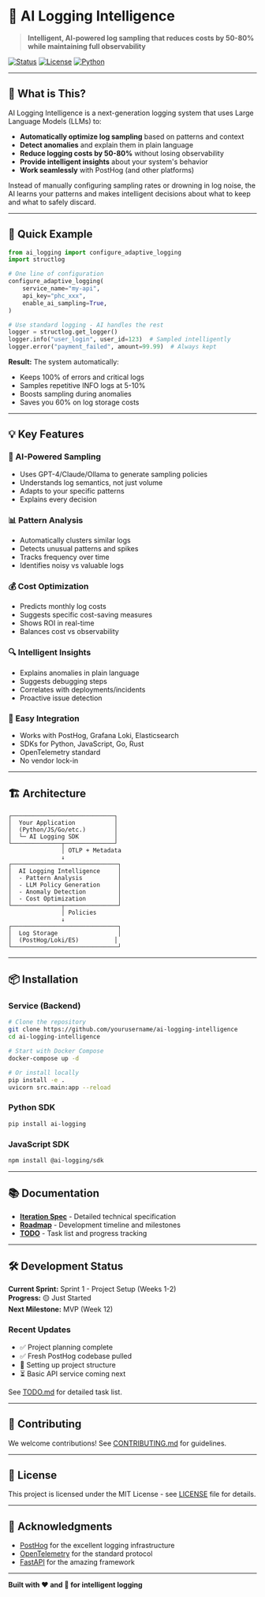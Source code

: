 # 🤖 AI Logging Intelligence

> **Intelligent, AI-powered log sampling that reduces costs by 50-80% while maintaining full observability**

[![Status](https://img.shields.io/badge/status-in%20development-yellow)](https://github.com/yourusername/ai-logging-intelligence)
[![License](https://img.shields.io/badge/license-MIT-blue)](LICENSE)
[![Python](https://img.shields.io/badge/python-3.11+-blue)](https://www.python.org/downloads/)

---

## 🌟 What is This?

AI Logging Intelligence is a next-generation logging system that uses Large Language Models (LLMs) to:

- **Automatically optimize log sampling** based on patterns and context
- **Detect anomalies** and explain them in plain language
- **Reduce logging costs by 50-80%** without losing observability
- **Provide intelligent insights** about your system's behavior
- **Work seamlessly** with PostHog (and other platforms)

Instead of manually configuring sampling rates or drowning in log noise, the AI learns your patterns and makes intelligent decisions about what to keep and what to safely discard.

---

## 🚀 Quick Example

```python
from ai_logging import configure_adaptive_logging
import structlog

# One line of configuration
configure_adaptive_logging(
    service_name="my-api",
    api_key="phc_xxx",
    enable_ai_sampling=True,
)

# Use standard logging - AI handles the rest
logger = structlog.get_logger()
logger.info("user_login", user_id=123)  # Sampled intelligently
logger.error("payment_failed", amount=99.99)  # Always kept
```

**Result:** The system automatically:
- Keeps 100% of errors and critical logs
- Samples repetitive INFO logs at 5-10%
- Boosts sampling during anomalies
- Saves you 60% on log storage costs

---

## 💡 Key Features

### 🧠 AI-Powered Sampling
- Uses GPT-4/Claude/Ollama to generate sampling policies
- Understands log semantics, not just volume
- Adapts to your specific patterns
- Explains every decision

### 📊 Pattern Analysis
- Automatically clusters similar logs
- Detects unusual patterns and spikes
- Tracks frequency over time
- Identifies noisy vs valuable logs

### 💰 Cost Optimization
- Predicts monthly log costs
- Suggests specific cost-saving measures
- Shows ROI in real-time
- Balances cost vs observability

### 🔍 Intelligent Insights
- Explains anomalies in plain language
- Suggests debugging steps
- Correlates with deployments/incidents
- Proactive issue detection

### 🔌 Easy Integration
- Works with PostHog, Grafana Loki, Elasticsearch
- SDKs for Python, JavaScript, Go, Rust
- OpenTelemetry standard
- No vendor lock-in

---

## 🏗️ Architecture

```
┌─────────────────────────────┐
│  Your Application           │
│  (Python/JS/Go/etc.)        │
│  └─ AI Logging SDK          │
└──────────────┬──────────────┘
               │ OTLP + Metadata
               ↓
┌──────────────────────────────┐
│  AI Logging Intelligence     │
│  - Pattern Analysis          │
│  - LLM Policy Generation     │
│  - Anomaly Detection         │
│  - Cost Optimization         │
└──────────────┬───────────────┘
               │ Policies
               ↓
┌──────────────────────────────┐
│  Log Storage                 │
│  (PostHog/Loki/ES)          │
└──────────────────────────────┘
```

---

## 📦 Installation

### Service (Backend)
```bash
# Clone the repository
git clone https://github.com/yourusername/ai-logging-intelligence
cd ai-logging-intelligence

# Start with Docker Compose
docker-compose up -d

# Or install locally
pip install -e .
uvicorn src.main:app --reload
```

### Python SDK
```bash
pip install ai-logging
```

### JavaScript SDK
```bash
npm install @ai-logging/sdk
```

---

## 📚 Documentation

- [**Iteration Spec**](ITERATION_SPEC.md) - Detailed technical specification
- [**Roadmap**](ROADMAP.md) - Development timeline and milestones
- [**TODO**](TODO.md) - Task list and progress tracking

---

## 🛠️ Development Status

**Current Sprint:** Sprint 1 - Project Setup (Weeks 1-2)  
**Progress:** 🟡 Just Started  
**Next Milestone:** MVP (Week 12)

### Recent Updates
- ✅ Project planning complete
- ✅ Fresh PostHog codebase pulled
- 🚧 Setting up project structure
- ⏳ Basic API service coming next

See [TODO.md](TODO.md) for detailed task list.

---

## 🤝 Contributing

We welcome contributions! See [CONTRIBUTING.md](CONTRIBUTING.md) for guidelines.

---

## 📄 License

This project is licensed under the MIT License - see [LICENSE](LICENSE) file for details.

---

## 🙏 Acknowledgments

- [PostHog](https://posthog.com) for the excellent logging infrastructure
- [OpenTelemetry](https://opentelemetry.io) for the standard protocol
- [FastAPI](https://fastapi.tiangolo.com) for the amazing framework

---

**Built with ❤️ and 🤖 for intelligent logging**


